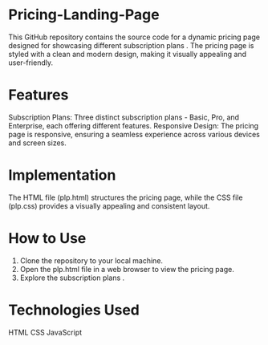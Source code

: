 # Pricing-Landing-Page
  This GitHub repository contains the source code for a dynamic pricing page designed for showcasing different subscription plans . The pricing page is styled with a clean and modern design, making it visually appealing and user-friendly.

# Features
Subscription Plans: Three distinct subscription plans - Basic, Pro, and Enterprise, each offering different features.
Responsive Design: The pricing page is responsive, ensuring a seamless experience across various devices and screen sizes.
# Implementation
The HTML file (plp.html) structures the pricing page, while the CSS file (plp.css) provides a visually appealing and consistent layout. 
# How to Use
1. Clone the repository to your local machine.
2. Open the plp.html file in a web browser to view the pricing page.
3. Explore the subscription plans .
# Technologies Used
HTML
CSS
JavaScript
